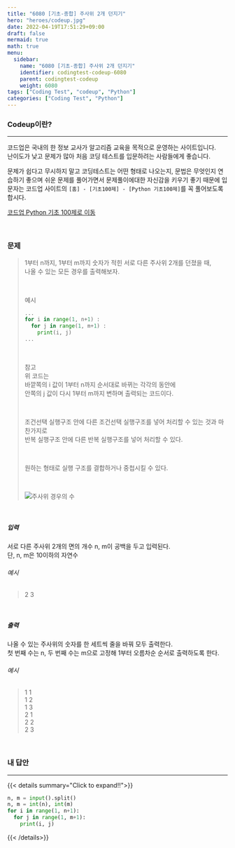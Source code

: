 ```yaml
---
title: "6080 [기초-종합] 주사위 2개 던지기"
hero: "heroes/codeup.jpg"
date: 2022-04-19T17:51:29+09:00
draft: false
mermaid: true
math: true
menu:
  sidebar:
    name: "6080 [기초-종합] 주사위 2개 던지기"
    identifier: codingtest-codeup-6080
    parent: codingtest-codeup
    weight: 6080
tags: ["Coding Test", "codeup", "Python"]
categories: ["Coding Test", "Python"]
---
```


### Codeup이란?
---
코드업은 국내의 한 정보 교사가 알고리즘 교육을 목적으로 운영하는 사이트입니다.\
난이도가 낮고 문제가 많아 처음 코딩 테스트를 입문하려는 사람들에게 좋습니다.

문제가 쉽다고 무시하지 말고 코딩테스트는 어떤 형태로 나오는지, 문법은 무엇인지 연습하기 좋으며 쉬운 문제를 풀어가면서 문제풀이에대한 자신감을 키우기 좋기 때문에 입문자는 코드업 사이트의 `[홈] - [기초100제] - [Python 기초100제]`를 꼭 풀어보도록 합시다.

[코드업 Python 기초 100제로 이동](https://codeup.kr/problemsetsol.php?psid=33)


&nbsp;

### 문제
> 1부터 n까지, 1부터 m까지 숫자가 적힌 서로 다른 주사위 2개를 던졌을 때,\
> 나올 수 있는 모든 경우를 출력해보자.
> 
> &nbsp;
> 
> 예시
> ```python
> ...
> for i in range(1, n+1) :
>   for j in range(1, m+1) :
>     print(i, j)
> ...
> ```
> 
> &nbsp;
> 
> 참고\
> 위 코드는\
> 바깥쪽의 i 값이 1부터 n까지 순서대로 바뀌는 각각의 동안에\
> 안쪽의 j 값이 다시 1부터 m까지 변하며 출력되는 코드이다.
> 
> &nbsp;
> 
> 조건선택 실행구조 안에 다른 조건선택 실행구조를 넣어 처리할 수 있는 것과 마찬가지로\
> 반복 실행구조 안에 다른 반복 실행구조를 넣어 처리할 수 있다.
> 
> &nbsp;
> 
> 원하는 형태로 실행 구조를 결합하거나 중첩시킬 수 있다.
> 
> &nbsp;
> 
> ![주사위 경우의 수](https://codeup.kr/upload/pimg6245_1.png)

&nbsp;

##### 입력
서로 다른 주사위 2개의 면의 개수 n, m이 공백을 두고 입력된다.\
단, n, m은 10이하의 자연수
###### 예시
> 2 3

&nbsp;

##### 출력
나올 수 있는 주사위의 숫자를 한 세트씩 줄을 바꿔 모두 출력한다.\
첫 번째 수는 n, 두 번째 수는 m으로 고정해 1부터 오름차순 순서로 출력하도록 한다.
###### 예시
> 1 1\
> 1 2\
> 1 3\
> 2 1\
> 2 2\
> 2 3

&nbsp;

### 내 답안
---
{{< details summary="Click to expand!!">}}
```python
n, m = input().split()
n, m = int(n), int(m)
for i in range(1, n+1):
  for j in range(1, m+1):
    print(i, j)
```
{{< /details>}}